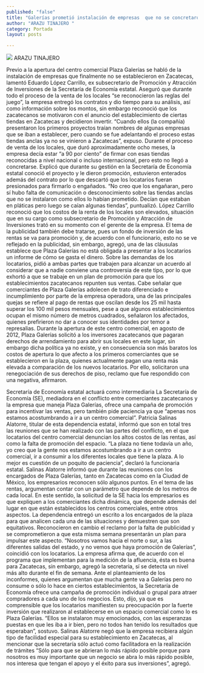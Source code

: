 ```yaml
---
published: "false"
title: "Galerías prometió instalación de empresas  que no se concretaron: Eduardo López"
author: "ARAZU TINAJERO "
category: Portada
layout: posts

---
```


![](http://i.imgur.com/3MGSzTzm.jpg)
ARAZU TINAJERO 

Previo a la apertura del centro comercial Plaza Galerías se habló de la instalación de empresas que finalmente no se establecieron en Zacatecas, lamentó Eduardo López Carrillo, ex subsecretario de Promoción y Atracción de Inversiones de la Secretaría de Economía estatal. 
Aseguró que durante todo el proceso de la venta de los locales “se reconocieron las reglas del juego”, la empresa entregó los contratos y dio tiempo para su análisis, así como información sobre los montos, sin embargo reconoció que los zacatecanos se motivaron con el anuncio del establecimiento de ciertas tiendas en Zacatecas y decidieron invertir.
“Cuando ellos (la compañía) presentaron los primeros proyectos traían nombres de algunas empresas que se iban a establecer, pero cuando se fue adelantando el proceso estas tiendas anclas ya no se vinieron a Zacatecas”, expuso.
Durante el proceso de venta de los locales, que duró aproximadamente ocho meses, la empresa decía estar “a 90 por ciento” de firmar con esas tiendas reconocidas a nivel nacional o incluso internacional, pero esto no llegó a concretarse.
Explicó que durante su gestión en la Secretaría de Economía estatal conoció el proyecto y le dieron promoción, estuvieron enterados además del contrato por lo que descartó que los locatarios fueran presionados para firmarlo o engañados.
“No creo que los engañaran, pero sí hubo falta de comunicación o desconocimiento sobre las tiendas anclas que no se instalaron como ellos lo habían prometido. Decían que estaban en pláticas pero luego se caían algunas tiendas”, puntualizó.
López Carrillo reconoció que los costos de la renta de los locales son elevados, situación que en su cargo como subsecretario de Promoción y Atracción de Inversiones trató en su momento con el gerente de la empresa.
El tema de la publicidad también debe tratarse, pues un fondo de inversión de las rentas se va para promoción y, de acuerdo con el funcionario, esto no se ve reflejado en la publicidad, sin embargo, agregó, una de las cláusulas establece que Plaza Galerías no está obligada a presentar a los locatarios un informe de cómo se gasta el dinero.
Sobre las demandas de los locatarios, pidió a ambas partes que trabajen para alcanzar un acuerdo al considerar que a nadie conviene una controversia de este tipo, por lo que exhortó a que se trabaje en un plan de promoción para que los establecimientos zacatecanos repunten sus ventas.
Cabe señalar que comerciantes de Plaza Galerías adolecen de trato diferenciado e incumplimiento por parte de la empresa operadora, una de las principales quejas se refiere al pago de rentas que oscilan desde los 25 mil hasta superar los 100 mil pesos mensuales, pese a que algunos establecimientos ocupan el mismo número de metros cuadrados, señalaron los afectados, quienes prefirieron no dar a conocer sus identidades por temor a represalias.
Durante la apertura de este centro comercial, en agosto de 2012, Plaza Galerías solicitó a los inversores zacatecanos que pagaran derechos de arrendamiento para abrir sus locales en este lugar, sin embargo dicha política ya no existe, y en consecuencia son más baratos los costos de apertura lo que afecto a los primeros comerciantes que se establecieron en la plaza, quienes actualmente pagan una renta más elevada a comparación de los nuevos locatarios. 
Por ello, solicitaron una renegociación de sus derechos de piso, reclamo que fue respondido con una negativa, afirmaron.

Secretaría de Economía estatal 
actuará como intermediaria
La Secretaría de Economía (SE), mediadora en el conflicto entre comerciantes zacatecanos y la empresa que maneja Plaza Galerías, ofrece una campaña de promoción para incentivar las ventas, pero también pide paciencia ya que “apenas nos estamos acostumbrando a ir a un centro comercial”.
Patricia Salinas Alatorre, titular de esta dependencia estatal, informó que son en total tres las reuniones que se han realizado con las partes del conflicto, en el que locatarios del centro comercial denuncian los altos costos de las rentas, así como la falta de promoción del espacio.
“La plaza no tiene todavía un año, yo creo que la gente nos estamos acostumbrando a ir a un centro comercial, ir a consumir a los diferentes locales que tiene la plaza. A lo mejor es cuestión de un poquito de paciencia”, declaró la funcionaria estatal.
Salinas Alatorre informó que durante las reuniones con los encargados de Plaza Galerías, tanto en Zacatecas como en la Ciudad de México, los empresarios reconocen sólo algunos puntos. En el tema de las rentas, argumentan contar con un parámetro que depende de los metros de cada local.
En este sentido, la solicitud de la SE hacia los empresarios es que expliquen a los comerciantes dicha dinámica, que depende además del lugar en que están establecidos los centros comerciales, entre otros aspectos. 
La dependencia entregó un escrito a los encargados de la plaza para que analicen cada una de las situaciones y demuestren que son equitativos.
Reconocieron en cambio el reclamo por la falta de publicidad y se comprometieron a que esta misma semana presentarán un plan para impulsar este aspecto. “Nosotros vamos hacia el norte o sur, a las diferentes salidas del estado, y no vemos que haya promoción de Galerías”, coincidió con los locatarios.
La empresa afirma que, de acuerdo con el programa que implementan para la medición de la afluencia, ésta es buena para Zacatecas, sin embargo, agregó la secretaria, sí se detecta un nivel más alto durante el fin de semana.
Ante el planteamiento de los inconformes, quienes argumentan que mucha gente va a Galerías pero no consume o sólo lo hace en ciertos establecimientos, la Secretaría de Economía ofrece una campaña de promoción individual o grupal para atraer compradores a cada uno de los negocios.
Esto, dijo, ya que es comprensible que los locatarios manifiesten su preocupación por la fuerte inversión que realizaron al establecerse en un espacio comercial como lo es Plaza Galerías. 
“Ellos se instalaron muy emocionados, con las esperanzas puestas en que les iba a ir bien, pero no todos han tenido los resultados que esperaban”, sostuvo.
Salinas Alatorre negó que la empresa recibiera algún tipo de facilidad especial para su establecimiento en Zacatecas, al mencionar que la secretaría sólo actuó como facilitadora en la realización de trámites “Sólo para que se abrieran lo más rápido posible porque para nosotros es muy importante que un negocio se abra lo más rápido posible, nos interesa que tengan el apoyo y el éxito para sus inversiones”, agregó.
